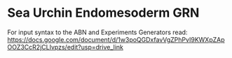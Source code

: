 # Sea Urchin Endomesoderm GRN
For input syntax to the ABN and Experiments Generators read: https://docs.google.com/document/d/1w3poQGDxfavVgZPhPvI9KWXpZApOOZ3CcR2jCLIvpzs/edit?usp=drive_link
